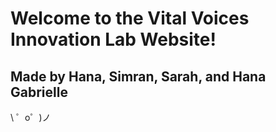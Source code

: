 Welcome to the Vital Voices Innovation Lab Website!
=================

Made by Hana, Simran, Sarah, and Hana Gabrielle
-------------------

\ ゜o゜)ノ
